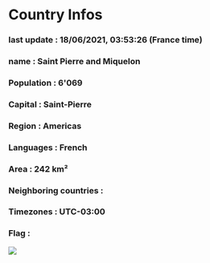 # Country  Infos
### last update : 18/06/2021, 03:53:26 (France time)

### name : Saint Pierre and Miquelon
### Population : 6'069
### Capital : Saint-Pierre
### Region : Americas
### Languages : French
### Area : 242 km²
### Neighboring countries : 
### Timezones : UTC-03:00

### Flag :
![](https://restcountries.eu/data/spm.svg)